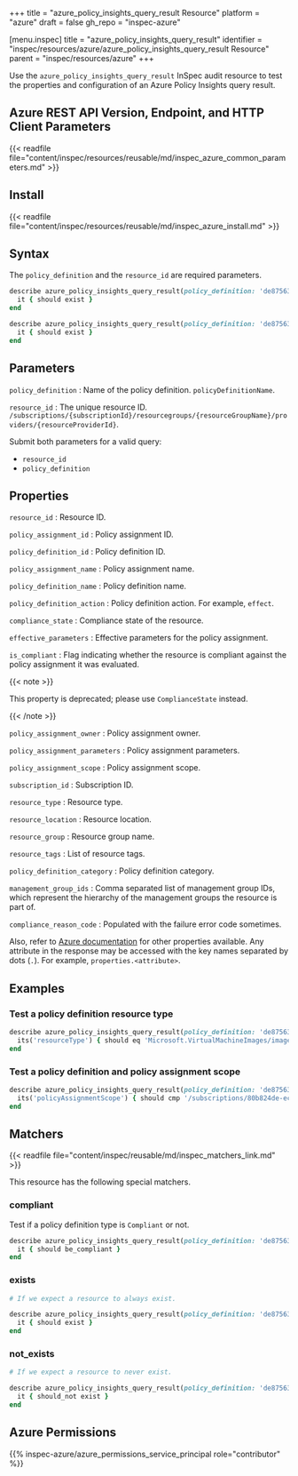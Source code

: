 +++
title = "azure_policy_insights_query_result Resource"
platform = "azure"
draft = false
gh_repo = "inspec-azure"

[menu.inspec]
title = "azure_policy_insights_query_result"
identifier = "inspec/resources/azure/azure_policy_insights_query_result Resource"
parent = "inspec/resources/azure"
+++

Use the `azure_policy_insights_query_result` InSpec audit resource to test the properties and configuration of an Azure Policy Insights query result.

## Azure REST API Version, Endpoint, and HTTP Client Parameters

{{< readfile file="content/inspec/resources/reusable/md/inspec_azure_common_parameters.md" >}}

## Install

{{< readfile file="content/inspec/resources/reusable/md/inspec_azure_install.md" >}}

## Syntax

The `policy_definition` and the `resource_id` are required parameters.

```ruby
describe azure_policy_insights_query_result(policy_definition: 'de875639-505c-4c00-b2ab-bb290dab9a54', resource_id: '/subscriptions/80b824de-ec53-4116-9868-3deeab10b0cd/resourcegroups/jfm-winimgbuilderrg2/providers/microsoft.virtualmachineimages/imagetemplates/win1021h1') do
  it { should exist }
end
```

```ruby
describe azure_policy_insights_query_result(policy_definition: 'de875639-505c-4c00-b2ab-bb290dab9a54', resource_id: '/subscriptions/80b824de-ec53-4116-9868-3deeab10b0cd/resourcegroups/jfm-winimgbuilderrg2/providers/microsoft.virtualmachineimages/imagetemplates/win1021h1') do
  it { should exist }
end
```

## Parameters

`policy_definition`
: Name of the policy definition. `policyDefinitionName`.

`resource_id`
: The unique resource ID. `/subscriptions/{subscriptionId}/resourcegroups/{resourceGroupName}/providers/{resourceProviderId}`.

Submit both parameters for a valid query:

- `resource_id`
- `policy_definition`

## Properties

`resource_id`
: Resource ID.

`policy_assignment_id`
: Policy assignment ID.

`policy_definition_id`
: Policy definition ID.

`policy_assignment_name`
: Policy assignment name.

`policy_definition_name`
: Policy definition name.

`policy_definition_action`
: Policy definition action. For example, `effect`.

`compliance_state`
: Compliance state of the resource.

`effective_parameters`
: Effective parameters for the policy assignment.

`is_compliant`
: Flag indicating whether the resource is compliant against the policy assignment it was evaluated.

{{< note >}}

This property is deprecated; please use `ComplianceState` instead.

{{< /note >}}

`policy_assignment_owner`
: Policy assignment owner.

`policy_assignment_parameters`
: Policy assignment parameters.

`policy_assignment_scope`
: Policy assignment scope.

`subscription_id`
: Subscription ID.

`resource_type`
: Resource type.

`resource_location`
: Resource location.

`resource_group`
: Resource group name.

`resource_tags`
: List of resource tags.

`policy_definition_category`
: Policy definition category.

`management_group_ids`
: Comma separated list of management group IDs, which represent the hierarchy of the management groups the resource is part of.

`compliance_reason_code`
: Populated with the failure error code sometimes.

Also, refer to [Azure documentation](https://docs.microsoft.com/en-us/rest/api/policy/policystates/listqueryresultsforsubscription#policystate) for other properties available. Any attribute in the response may be accessed with the key names separated by dots (`.`). For example, `properties.<attribute>`.

## Examples

### Test a policy definition resource type

```ruby
describe azure_policy_insights_query_result(policy_definition: 'de875639-505c-4c00-b2ab-bb290dab9a54',  resource_id: '/subscriptions/80b824de-ec53-4116-9868-3deeab10b0cd/resourcegroups/jfm-winimgbuilderrg2/providers/microsoft.virtualmachineimages/imagetemplates/win1021h1') do
  its('resourceType') { should eq 'Microsoft.VirtualMachineImages/imageTemplates' }
end
```

### Test a policy definition and policy assignment scope

```ruby
describe azure_policy_insights_query_result(policy_definition: 'de875639-505c-4c00-b2ab-bb290dab9a54', resource_id: '/subscriptions/80b824de-ec53-4116-9868-3deeab10b0cd/resourcegroups/jfm-winimgbuilderrg2/providers/microsoft.virtualmachineimages/imagetemplates/win1021h1') do
  its('policyAssignmentScope') { should cmp '/subscriptions/80b824de-ec53-4116-9868-3deeab10b0cd' }
end
```

## Matchers

{{< readfile file="content/inspec/reusable/md/inspec_matchers_link.md" >}}

This resource has the following special matchers.

### compliant

Test if a policy definition type is `Compliant` or not.

```ruby
describe azure_policy_insights_query_result(policy_definition: 'de875639-505c-4c00-b2ab-bb290dab9a54', resource_id: '/subscriptions/80b824de-ec53-4116-9868-3deeab10b0cd/resourcegroups/jfm-winimgbuilderrg2/providers/microsoft.virtualmachineimages/imagetemplates/win1021h1') do
  it { should be_compliant }
end
```

### exists

```ruby
# If we expect a resource to always exist.

describe azure_policy_insights_query_result(policy_definition: 'de875639-505c-4c00-b2ab-bb290dab9a54', resource_id: '/subscriptions/80b824de-ec53-4116-9868-3deeab10b0cd/resourcegroups/jfm-winimgbuilderrg2/providers/microsoft.virtualmachineimages/imagetemplates/win1021h1') do
  it { should exist }
end
```

### not_exists

```ruby
# If we expect a resource to never exist.

describe azure_policy_insights_query_result(policy_definition: 'de875639-505c-4c00-b2ab-bb290dab9a54', resource_id: '/subscriptions/80b824de-ec53-4116-9868-3deeab10b0cd/resourcegroups/jfm-winimgbuilderrg2/providers/microsoft.virtualmachineimages/imagetemplates/win1021h1') do
  it { should_not exist }
end
```

## Azure Permissions

{{% inspec-azure/azure_permissions_service_principal role="contributor" %}}
